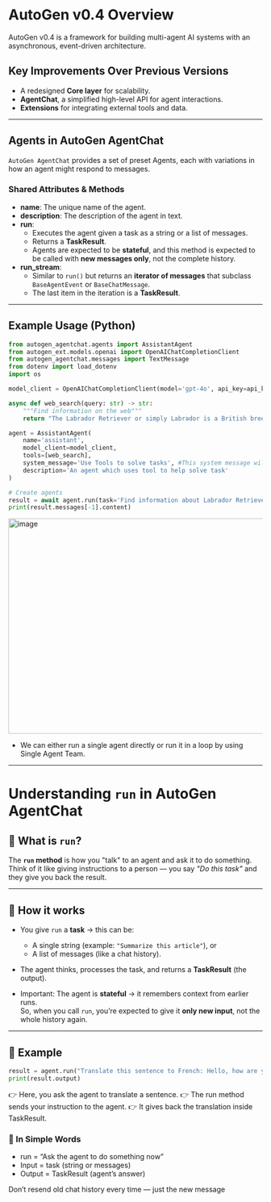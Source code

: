 
# AutoGen v0.4 Overview  

AutoGen v0.4 is a framework for building multi-agent AI systems with an asynchronous, event-driven architecture.  

## Key Improvements Over Previous Versions  
- A redesigned **Core layer** for scalability.  
- **AgentChat**, a simplified high-level API for agent interactions.  
- **Extensions** for integrating external tools and data.  

---

## Agents in AutoGen AgentChat  

`AutoGen AgentChat` provides a set of preset Agents, each with variations in how an agent might respond to messages.  

### Shared Attributes & Methods  

- **name**: The unique name of the agent.  
- **description**: The description of the agent in text.  
- **run**:  
  - Executes the agent given a task as a string or a list of messages.  
  - Returns a **TaskResult**.  
  - Agents are expected to be **stateful**, and this method is expected to be called with **new messages only**, not the complete history.  
- **run_stream**:  
  - Similar to `run()` but returns an **iterator of messages** that subclass `BaseAgentEvent` or `BaseChatMessage`.  
  - The last item in the iteration is a **TaskResult**.  

---

## Example Usage (Python)  

```python
from autogen_agentchat.agents import AssistantAgent
from autogen_ext.models.openai import OpenAIChatCompletionClient
from autogen_agentchat.messages import TextMessage
from dotenv import load_dotenv
import os

model_client = OpenAIChatCompletionClient(model='gpt-4o', api_key=api_key)

async def web_search(query: str) -> str:
    """Find information on the web"""
    return "The Labrador Retriever or simply Labrador is a British breed of retriever gun dog. "

agent = AssistantAgent(
    name='assistant',
    model_client=model_client,
    tools=[web_search],
    system_message='Use Tools to solve tasks', #This system message will go to brain - model_client
    description='An agent which uses tool to help solve task'
)

# Create agents
result = await agent.run(task='Find information about Labrador Retriever')
print(result.messages[-1].content)

```

<img width="682" height="427" alt="image" src="https://github.com/user-attachments/assets/f9592596-14dc-469a-8c07-ae1670498b00" />

- We can either run a single agent directly or run it in a loop by using Single Agent Team.

---

# Understanding `run` in AutoGen AgentChat

## 🔹 What is `run`?
The **`run` method** is how you "talk" to an agent and ask it to do something.  
Think of it like giving instructions to a person — you say *"Do this task"* and they give you back the result.

---

## 🔹 How it works
- You give `run` a **task** → this can be:
  - A single string (example: `"Summarize this article"`), or  
  - A list of messages (like a chat history).  

- The agent thinks, processes the task, and returns a **TaskResult** (the output).  

- Important: The agent is **stateful** → it remembers context from earlier runs.  
  So, when you call `run`, you’re expected to give it **only new input**, not the whole history again.

---

## 🔹 Example
```python
result = agent.run("Translate this sentence to French: Hello, how are you?")
print(result.output)
```

👉 Here, you ask the agent to translate a sentence.
👉 The run method sends your instruction to the agent.
👉 It gives back the translation inside TaskResult.

### 🔹 In Simple Words

- run = “Ask the agent to do something now”
- Input = task (string or messages)
- Output = TaskResult (agent’s answer)

Don’t resend old chat history every time — just the new message
